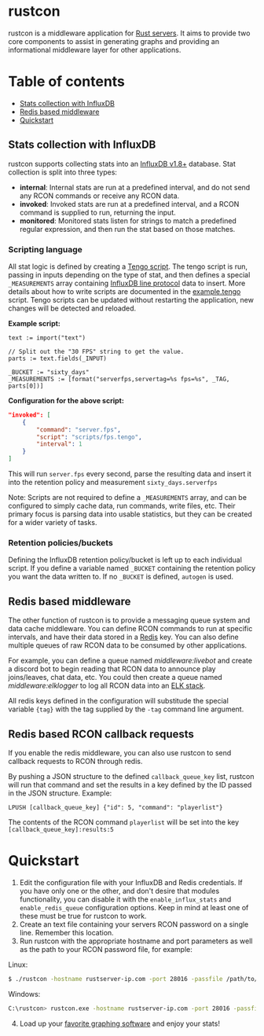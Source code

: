 # rustcon

rustcon is a middleware application for [Rust servers](https://rust.facepunch.com/). It aims to provide two core
components to assist in generating graphs and providing an informational middleware layer for other applications.

# Table of contents

* [Stats collection with InfluxDB](#stats-collection-with-influxdb)
* [Redis based middleware](#redis-based-middleware)
* [Quickstart](#quickstart)

## Stats collection with InfluxDB

rustcon supports collecting stats into an [InfluxDB v1.8+](https://www.influxdata.com/) database. Stat collection is
split into three types:

* **internal**: Internal stats are run at a predefined interval, and do not send any RCON commands or receive any RCON
  data.
* **invoked**: Invoked stats are run at a predefined interval, and a RCON command is supplied to run, returning the
  input.
* **monitored**: Monitored stats listen for strings to match a predefined regular expression, and then run the stat
  based on those matches.

### Scripting language

All stat logic is defined by creating a [Tengo script](https://github.com/d5/tengo). The tengo script is run, passing in
inputs depending on the type of stat, and then defines a special `_MEASUREMENTS` array
containing [InfluxDB line protocol](https://docs.influxdata.com/influxdb/v1.8/write_protocols/line_protocol_tutorial/)
data to insert. More details about how to write scripts are documented in
the [example.tengo](https://github.com/diametric/rustcon/blob/master/scripts/example.tengo) script. Tengo scripts can be
updated without restarting the application, new changes will be detected and reloaded.

**Example script:**

```tengo
text := import("text")

// Split out the "30 FPS" string to get the value.
parts := text.fields(_INPUT)

_BUCKET := "sixty_days"
_MEASUREMENTS := [format("serverfps,servertag=%s fps=%s", _TAG, parts[0])]
```

**Configuration for the above script:**

```json
"invoked": [
    {
        "command": "server.fps",
        "script": "scripts/fps.tengo",
        "interval": 1
    }
]
```

This will run `server.fps` every second, parse the resulting data and insert it into the retention policy and
measurement `sixty_days.serverfps`

Note: Scripts are not required to define a `_MEASUREMENTS` array, and can be configured to simply cache data, run
commands, write files, etc. Their primary focus is parsing data into usable statistics, but they can be created for a
wider variety of tasks.

### Retention policies/buckets

Defining the InfluxDB retention policy/bucket is left up to each individual script. If you define a variable
named `_BUCKET` containing the retention policy you want the data written to. If no `_BUCKET` is defined, `autogen` is
used.

## Redis based middleware

The other function of rustcon is to provide a messaging queue system and data cache middleware. You can define RCON
commands to run at specific intervals, and have their data stored in a [Redis](https://redis.io) key. You can also
define multiple queues of raw RCON data to be consumed by other applications.

For example, you can define a queue named *middleware:livebot* and create a discord bot to begin reading that RCON data
to announce play joins/leaves, chat data, etc. You could then create a queue named *middleware:elklogger* to log all
RCON data into an [ELK stack](https://www.elastic.co/what-is/elk-stack).

All redis keys defined in the configuration will substitude the special variable `{tag}` with the tag supplied by
the `-tag` command line argument.

## Redis based RCON callback requests

If you enable the redis middleware, you can also use rustcon to send callback requests to RCON through redis.

By pushing a JSON structure to the defined `callback_queue_key` list, rustcon will run that command and set the results
in a key defined by the ID passed in the JSON structure. Example:

`LPUSH [callback_queue_key] {"id": 5, "command": "playerlist"}`

The contents of the RCON command `playerlist` will be set into the key `[callback_queue_key]:results:5`

# Quickstart

1. Edit the configuration file with your InfluxDB and Redis credentials. If you have only one or the other, and don't
   desire that modules functionality, you can disable it with the `enable_influx_stats` and `enable_redis_queue`
   configuration options. Keep in mind at least one of these must be true for rustcon to work.
2. Create an text file containing your servers RCON password on a single line. Remember this location.
3. Run rustcon with the appropriate hostname and port parameters as well as the path to your RCON password file, for
   example:

Linux:

```sh
$ ./rustcon -hostname rustserver-ip.com -port 28016 -passfile /path/to/your/rcon/passwordfile.txt
```

Windows:

```sh
C:\rustcon> rustcon.exe -hostname rustserver-ip.com -port 28016 -passfile /path/to/your/rcon/passwordfile.txt
```

4. Load up your [favorite graphing software](https://grafana.com/) and enjoy your stats!
